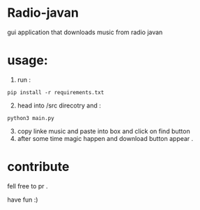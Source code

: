 # Radio-javan
gui application that downloads music from radio javan



# usage:

1. run :

```
pip install -r requirements.txt
```

2. head into /src direcotry and :

````
python3 main.py
````

3. copy linke music and paste into box and click on find button
4. after some time magic happen and download button appear .

# contribute

fell free to pr .

have fun :)

